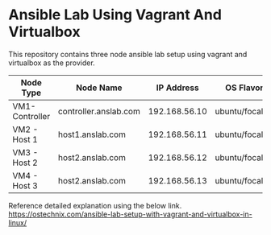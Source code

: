 # Ansible Lab Using Vagrant And Virtualbox

This repository contains three node ansible lab setup using vagrant and virtualbox as the provider.

|    Node Type   | Node Name             |  IP Address  | OS Flavor     |
| ---------------| --------------------- |--------------|---------------|
| VM1-Controller | controller.anslab.com | 192.168.56.10 | ubuntu/focal64|
| VM2 - Host 1   | host1.anslab.com      | 192.168.56.11 | ubuntu/focal64|
| VM3 - Host 2   | host2.anslab.com      | 192.168.56.12 | ubuntu/focal64|
| VM4 - Host 3   | host2.anslab.com      | 192.168.56.13 | ubuntu/focal64|

Reference detailed explanation using the below link.
https://ostechnix.com/ansible-lab-setup-with-vagrant-and-virtualbox-in-linux/
